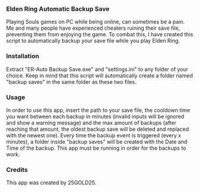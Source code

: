 ### Elden Ring Automatic Backup Save

Playing Souls games on PC while being online, can sometimes be a pain. Me and many people have experienced cheaters ruining their save file, preventing them from enjoying the game. To combat this, I have created this script to automatically backup your save file while you play Elden Ring.

### Installation

Extract "ER-Auto Backup Save.exe" and "settings.ini" to any folder of your choice. Keep in mind that this script will automatically create a folder named "backup saves" in the same folder as these two files.

### Usage

In order to use this app, insert the path to your save file, the cooldown time you want between each backup in minutes (invalid inputs will be ignored and show a warning message) and the max amount of backups (after reaching that amount, the oldest backup save will be deleted and replaced with the newest one). Every time the backup event is triggered (every x minutes), a folder inside "backup saves" will be created with the Date and Time of the backup. This app must be running in order for the backups to work.

### Credits

This app was created by 25GOLD25.
